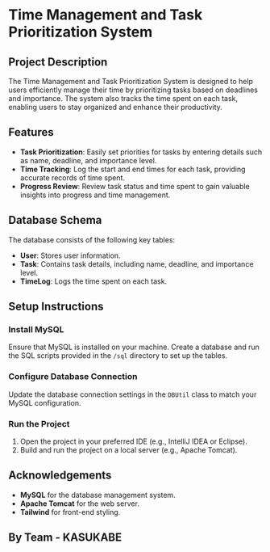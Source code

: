 # Time Management and Task Prioritization System

## Project Description

The Time Management and Task Prioritization System is designed to help users efficiently manage their time by prioritizing tasks based on deadlines and importance. The system also tracks the time spent on each task, enabling users to stay organized and enhance their productivity.

## Features

- **Task Prioritization**: Easily set priorities for tasks by entering details such as name, deadline, and importance level.
- **Time Tracking**: Log the start and end times for each task, providing accurate records of time spent.
- **Progress Review**: Review task status and time spent to gain valuable insights into progress and time management.

## Database Schema

The database consists of the following key tables:

- **User**: Stores user information.
- **Task**: Contains task details, including name, deadline, and importance level.
- **TimeLog**: Logs the time spent on each task.

## Setup Instructions


### Install MySQL

Ensure that MySQL is installed on your machine. Create a database and run the SQL scripts provided in the `/sql` directory to set up the tables.

### Configure Database Connection

Update the database connection settings in the `DBUtil` class to match your MySQL configuration.

### Run the Project

1. Open the project in your preferred IDE (e.g., IntelliJ IDEA or Eclipse).
2. Build and run the project on a local server (e.g., Apache Tomcat).

## Acknowledgements

- **MySQL** for the database management system.
- **Apache Tomcat** for the web server.
- **Tailwind** for front-end styling.

## By Team - KASUKABE
